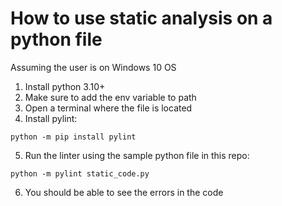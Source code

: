 # How to use static analysis on a python file

Assuming the user is on Windows 10 OS

1. Install python 3.10+
2. Make sure to add the env variable to path
3. Open a terminal where the file is located
4. Install pylint:
```
python -m pip install pylint
```
5. Run the linter using the sample python file in this repo:
```
python -m pylint static_code.py
```
6. You should be able to see the errors in the code